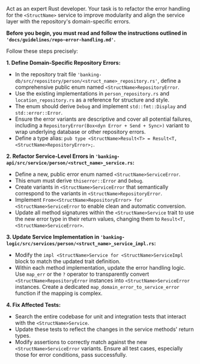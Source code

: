 Act as an expert Rust developer. Your task is to refactor the error handling for the `<StructName>` service to improve modularity and align the service layer with the repository's domain-specific errors.

**Before you begin, you must read and follow the instructions outlined in `'docs/guidelines/repo-error-handling.md'`.**

Follow these steps precisely:

**1. Define Domain-Specific Repository Errors:**
   - In the repository trait file `'banking-db/src/repository/person/<struct_name>_repository.rs'`, define a comprehensive public enum named `<StructName>RepositoryError`.
   - Use the existing implementations in `person_repository.rs` and `location_repository.rs` as a reference for structure and style.
   - The enum should derive `Debug` and implement `std::fmt::Display` and `std::error::Error`.
   - Ensure the error variants are descriptive and cover all potential failures, including a `RepositoryError(Box<dyn Error + Send + Sync>)` variant to wrap underlying database or other repository errors.
   - Define a type alias: `pub type <StructName>Result<T> = Result<T, <StructName>RepositoryError>;`.

**2. Refactor Service-Level Errors in `'banking-api/src/service/person/<struct_name>_service.rs`:**
   - Define a new, public error enum named `<StructName>ServiceError`.
   - This enum must derive `thiserror::Error` and `Debug`.
   - Create variants in `<StructName>ServiceError` that semantically correspond to the variants in `<StructName>RepositoryError`.
   - Implement `From<<StructName>RepositoryError> for <StructName>ServiceError` to enable clean and automatic conversion.
   - Update all method signatures within the `<StructName>Service` trait to use the new error type in their return values, changing them to `Result<T, <StructName>ServiceError>`.

**3. Update Service Implementation in `'banking-logic/src/services/person/<struct_name>_service_impl.rs`:**
   - Modify the `impl <StructName>Service for <StructName>ServiceImpl` block to match the updated trait definition.
   - Within each method implementation, update the error handling logic. Use `map_err` or the `?` operator to transparently convert `<StructName>RepositoryError` instances into `<StructName>ServiceError` instances. Create a dedicated `map_domain_error_to_service_error` function if the mapping is complex.

**4. Fix Affected Tests:**
   - Search the entire codebase for unit and integration tests that interact with the `<StructName>Service`.
   - Update these tests to reflect the changes in the service methods' return types.
   - Modify assertions to correctly match against the new `<StructName>ServiceError` variants. Ensure all test cases, especially those for error conditions, pass successfully.